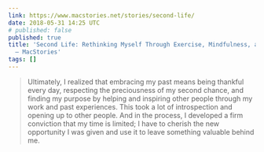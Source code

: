 ```yaml
---
link: https://www.macstories.net/stories/second-life/
date: 2018-05-31 14:25 UTC
# published: false
published: true
title: 'Second Life: Rethinking Myself Through Exercise, Mindfulness, and Gratitude
  – MacStories'
tags: []
---
```


> Ultimately, I realized that embracing my past means being thankful every day, respecting the preciousness of my second chance, and finding my purpose by helping and inspiring other people through my work and past experiences. This took a lot of introspection and opening up to other people. And in the process, I developed a firm conviction that my time is limited; I have to cherish the new opportunity I was given and use it to leave something valuable behind me.
